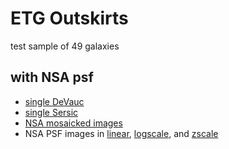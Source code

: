 ETG Outskirts
=============

test sample of 49 galaxies

with NSA psf
------------
- [single DeVauc](single_DVC/summary.html)
- [single Sersic](single_SER/summary.html)
- [NSA mosaicked images](images/subsample_image.png)
- NSA PSF images in [linear](images/subsample_psf_linearscale.png), [logscale](images/subsample_psf_logscale.png), and [zscale](images/subsample_psf_zscale.png)


